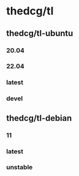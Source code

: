 # thedcg/tl

## thedcg/tl-ubuntu
### 20.04
### 22.04
### latest
### devel

## thedcg/tl-debian
### 11
### latest
### unstable
